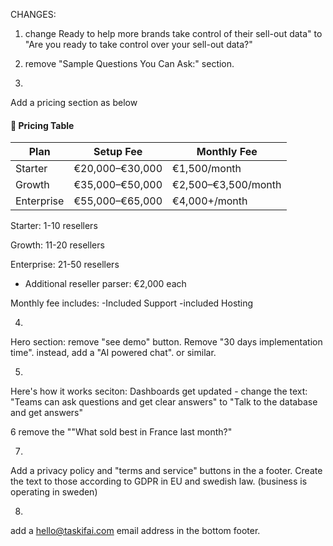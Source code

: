 CHANGES:

1. change Ready to help more brands take control of their sell-out data" to "Are you ready to take control over your sell-out data?"

2. remove "Sample Questions You Can Ask:" section.

3.
Add a pricing section as below

#### 💸 Pricing Table

| Plan        | Setup Fee       | Monthly Fee         |
|-------------|------------------|----------------------|
| Starter     | €20,000–€30,000  | €1,500/month         |
| Growth      | €35,000–€50,000  | €2,500–€3,500/month  |
| Enterprise  | €55,000–€65,000  | €4,000+/month        |


Starter:
1-10 resellers

Growth:
11-20 resellers

Enterprise:
21-50 resellers

- Additional reseller parser: €2,000 each

Monthly fee includes:
-Included Support
-included Hosting


4.
Hero section: remove "see demo" button. 
Remove "30 days implementation time". instead, add a "AI powered chat". or similar.


5. 
Here's how it works seciton:
Dashboards get updated - change the text: "Teams can ask questions and get clear answers" to "Talk to the database and get answers"


6
remove the ""What sold best in France last month?"



7.
Add a privacy policy and "terms and service" buttons in the a footer. Create the text to those according to GDPR in EU and swedish law. (business is operating in sweden)

8.
add a hello@taskifai.com email address in the bottom footer.